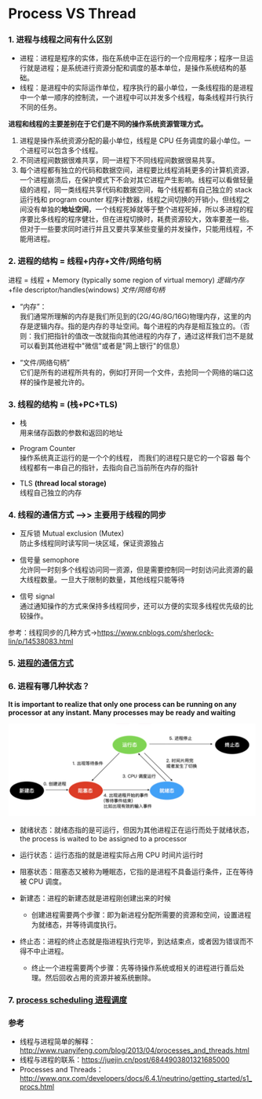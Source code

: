 # Process VS Thread

### 1. 进程与线程之间有什么区别

- 进程：进程是程序的实体，指在系统中正在运行的一个应用程序；程序一旦运行就是进程；是系统进行资源分配和调度的基本单位，是操作系统结构的基础。
- 线程：是进程中的实际运作单位，程序执行的最小单位，一条线程指的是进程中一个单一顺序的控制流，一个进程中可以并发多个线程，每条线程并行执行不同的任务。

**进程和线程的主要差别在于它们是不同的操作系统资源管理方式。**

1. 进程是操作系统资源分配的最小单位，线程是 CPU 任务调度的最小单位。一个进程可以包含多个线程。
2. 不同进程间数据很难共享，同一进程下不同线程间数据很易共享。
3. 每个进程都有独立的代码和数据空间，进程要比线程消耗更多的计算机资源，一个进程崩溃后，在保护模式下不会对其它进程产生影响。线程可以看做轻量级的进程，同一类线程共享代码和数据空间，每个线程都有自己独立的 stack 运行栈和 program counter 程序计数器，线程之间切换的开销小，但线程之间没有单独的**地址空间**，一个线程死掉就等于整个进程死掉，所以多进程的程序要比多线程的程序健壮，但在进程切换时，耗费资源较大，效率要差一些。但对于一些要求同时进行并且又要共享某些变量的并发操作，只能用线程，不能用进程。

### 2. 进程的结构 = 线程+内存+文件/网络句柄

进程 = 线程 + Memory (typically some region of virtual memory) _逻辑内存_ +file descriptor/handles(windows) _文件/网络句柄_

- “内存”：  
  我们通常所理解的内存是我们所见到的(2G/4G/8G/16G)物理内存，这里的内存是逻辑内存。指的是内存的寻址空间。每个进程的内存是相互独立的。（否则：我们把指针的值改一改就指向其他进程的内存了，通过这样我们岂不是就可以看到其他进程中"微信"或者是"网上银行"的信息）

- “文件/网络句柄”  
  它们是所有的进程所共有的，例如打开同一个文件，去抢同一个网络的端口这样的操作是被允许的。

### 3. 线程的结构 = (栈+PC+TLS)

- 栈  
  用来储存函数的参数和返回的地址

- Program Counter  
  操作系统真正运行的是一个个的线程， 而我们的进程只是它的一个容器 每个线程都有一串自己的指针，去指向自己当前所在内存的指针

- TLS **(thread local storage)**  
  线程自己独立的内存

### 4. 线程的通信方式 -->> 主要用于线程的同步

- 互斥锁 Mutual exclusion (Mutex)  
  防止多线程同时读写同一块区域，保证资源独占

- 信号量 semophore  
  允许同一时刻多个线程访问同一资源，但是需要控制同一时刻访问此资源的最大线程数量。一旦大于限制的数量，其他线程只能等待

- 信号 signal  
  通过通知操作的方式来保持多线程同步，还可以方便的实现多线程优先级的比较操作。

参考：线程同步的几种方式->https://www.cnblogs.com/sherlock-lin/p/14538083.html

### 5. [进程的通信方式](interprocess_communication.md)

### 6. 进程有哪几种状态？

**It is important to realize that only one process can be running on any processor at any instant. Many processes may be ready and waiting**

![Alt text](../image/进程五态模型.jpg)

- 就绪状态：就绪态指的是可运行，但因为其他进程正在运行而处于就绪状态，the process is waited to be assigned to a processor
- 运行状态：运行态指的就是进程实际占用 CPU 时间片运行时
- 阻塞状态：阻塞态又被称为睡眠态，它指的是进程不具备运行条件，正在等待被 CPU 调度。

- 新建态：进程的新建态就是进程刚创建出来的时候
  - 创建进程需要两个步骤：即为新进程分配所需要的资源和空间，设置进程为就绪态，并等待调度执行。
- 终止态：进程的终止态就是指进程执行完毕，到达结束点，或者因为错误而不得不中止进程。
  - 终止一个进程需要两个步骤：先等待操作系统或相关的进程进行善后处理。然后回收占用的资源并被系统删除。

### 7. [process scheduling 进程调度](process_scheduling.md)

### 参考

- 线程与进程简单的解释： http://www.ruanyifeng.com/blog/2013/04/processes_and_threads.html
- 线程与进程的联系：https://juejin.cn/post/6844903801321685000
- Processes and Threads：http://www.qnx.com/developers/docs/6.4.1/neutrino/getting_started/s1_procs.html
